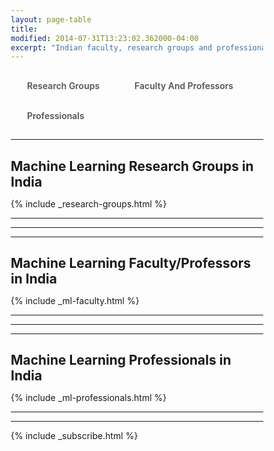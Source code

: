```yaml
---
layout: page-table
title: 
modified: 2014-07-31T13:23:02.362000-04:00
excerpt: "Indian faculty, research groups and professionals in machine learning and data science"
---
```

<style>
      
*, *:before, *:after {
  margin: 0;
  padding: 0;
  box-sizing: border-box;
}

input {
  display: none;
}

label {
  display: inline-block;
  margin: 0 0 -1px;
  padding: 15px 25px;
  font-weight: 600;
  text-align: center;
  color: #555;
  border: 1px solid transparent;
}

label:before {
  font-family: fontawesome;
  font-weight: normal;
  margin-right: 10px;
}


label:hover {
  color: #888;
  cursor: pointer;
}

input:checked + label {
  color: #555;
  border: 1px solid #ddd;
  border-top: 2px solid orange;
  border-bottom: 1px solid #fff;
}
    </style>
    
  <script>
 function pageSet()
 {
  var current_url=document.URL;
  var n = current_url.indexOf("machine-learning-faculty-india");
  if(n!=-1)
  {
      document.getElementById("tab2").checked = true;
      hideDiv(2);
  }
  else if(current_url.match("people/$")||current_url.match("people$")||current_url.match("research-groups$"))
  {
      document.getElementById("tab1").checked = true;
      hideDiv(1);  
  }
  else if(current_url.match("people/$")||current_url.match("people$")||current_url.match("machine-learning-professionals-india$"))
  {
      document.getElementById("tab3").checked = true;
      hideDiv(3);  
  }
}
 function hideDiv(flag)
 {
   if(flag==1)
   {
     document.getElementById("research_div").style.display="inline";
     document.getElementById("faculty_and_professor").style.display="none";
     document.getElementById("professionals_div").style.display="none";
     window.location.href = "http://nishankvboy.github.io/ml-india/people/#research-groups";
   }
   else if(flag==2)
   {
      
     document.getElementById("research_div").style.display="none";
     document.getElementById("faculty_and_professor").style.display="inline";
     document.getElementById("professionals_div").style.display="none";
     window.location.href = "http://nishankvboy.github.io/ml-india/people/#machine-learning-faculty-india";
   }
   else if(flag==3)
   {
      
     document.getElementById("research_div").style.display="none";
     document.getElementById("faculty_and_professor").style.display="none";
     document.getElementById("professionals_div").style.display="inline";
     window.location.href = "http://nishankvboy.github.io/ml-india/people/#machine-learning-professionals-india";
   }
 }
</script>

<body onload="pageSet()">
  
  <input id="tab1" type="radio" name="tabs" onclick="hideDiv(1)">
  <label for="tab1" >Research Groups</label>
    
  <input id="tab2" type="radio" name="tabs" onclick="hideDiv(2)">
  <label for="tab2">Faculty And Professors</label> 
  
  <input id="tab3" type="radio" name="tabs" onclick="hideDiv(3)">
  <label for="tab3" >Professionals</label>

<div id="research_div">
<hr>
<h2>Machine Learning Research Groups in India</h2>

{% include _research-groups.html %}
<hr>
<hr>
</div>

<div id="faculty_and_professor">
<hr>
<h2>Machine Learning Faculty/Professors in India</h2>

{% include _ml-faculty.html %}
<hr>
<hr>
</div>

<div id="professionals_div">
<hr>
<h2>Machine Learning Professionals in India</h2>

{% include _ml-professionals.html %}
<hr>
<hr>
</div>

{% include _subscribe.html %}
</body>
